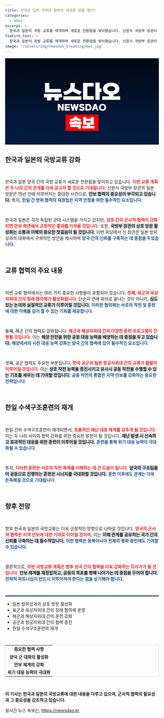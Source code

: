 ```yaml
---
title: 한국군 일본 자위대 협력의 새로운 장을 열다!
categories:
  - News
excerpt: >
  한국과 일본이 국방 교류를 재개하며 새로운 전환점을 맞이했습니다. 신원식 국방부 장관이 15년 만에 일본을 방문해 상호 협력을 강화하고, 정기적인 군 관계 회의를 활성화하겠다고 밝혔습니다. 과연 이 변화가 동아시아 안전에 어떤 영향을 미칠지 기대됩니다!
feature_text: >
  한국과 일본이 국방 교류를 재개하며 새로운 전환점을 맞이했습니다. 신원식 국방부 장관이 15년 만에 일본을 방문해 상호 협력을 강화하고, 정기적인 군 관계 회의를 활성화하겠다고 밝혔습니다. 과연 이 변화가 동아시아 안전에 어떤 영향을 미칠지 기대됩니다!
image: '/assets/img/newsdao_breakingnews.jpg'
---
```


<p><img src="/assets/img/newsdao_breakingnews.jpg" alt="cryptoinkorea 속보" /></p>

<h2 data-ke-size="size26">한국과 일본의 국방교류 강화</h2>

<p data-ke-size="size16">&nbsp;</p>

<p>한국과 일본 양국 간의 국방 교류가 새로운 전환점을 맞이하고 있습니다. <b><span style="color: #ee2323;">이번 교류 계획은 두 나라 간의 관계를 더욱 공고히 할 것으로 기대됩니다.</span></b> 신원식 국방부 장관의 일본 방문은 15년 만에 이루어지는 중대한 사건으로, <b><span style="background-color: #21538527;">안보 협력의 중요성이 부각되고 있습니다.</span></b> 특히, <b><span style="color: #1a5490;">한일 간 방위 협력의 재정립은 지역 안정을 위한 필수적인 요소입니다.</span></b> </p>

<p data-ke-size="size16">&nbsp;</p>

<p>한국과 일본은 각각 독립된 군대 시스템을 가지고 있지만, <b><span style="color: #ee2323;">상호 간의 군사적 협력이 강화되면 안보 측면에서 긍정적인 결과를 가져올 것입니다.</span></b> 또한, <b><span style="background-color: #21538527;">국방부 장관의 상호 방문 활성화는 소통과 이해의 중요한 첫걸음이 될 것입니다.</span></b> 이번 회담에서 신 장관은 일본 방위상과의 대화에서 구체적인 방안을 제시하며 <b><span style="color: #1a5490;">양국 간의 신뢰를 구축하는 데 중점을 두었습니다.</span></b> </p>

<p data-ke-size="size16">&nbsp;</p>

<h2 data-ke-size="size26">교류 협력의 주요 내용</h2>

<p data-ke-size="size16">&nbsp;</p>

<p>이번 교류 협력에서는 여러 가지 중요한 사항들이 포함되어 있습니다. <b><span style="color: #ee2323;">첫째, 육군과 육상자위대 간의 정례 협의체가 활성화됩니다.</span></b> 단순히 연례 회의로 끝나는 것이 아니라, <b><span style="background-color: #21538527;">심도 있는 논의와 실질적인 교류가 이루어질 것입니다.</span></b> <b><span style="color: #1a5490;">이러한 협의체는 서로의 작전 및 훈련에 대한 이해를 깊이 할 수 있는 기회를 제공합니다.</span></b> </p>

<p data-ke-size="size16">&nbsp;</p>

<p>둘째, 해군 간의 협력도 강화됩니다. <b><span style="color: #ee2323;">해군과 해상자위대 간의 다양한 훈련 프로그램이 진행될 것입니다.</span></b> 이는 <b><span style="background-color: #21538527;">해양 안전을 위한 공동 대응 능력을 배양하는 데 중점을 두고 있습니다.</span></b> <b><span style="color: #1a5490;">해양에서의 사전 대응 능력 강화는 양국 간의 협력에 있어 필수적인 요소입니다.</span></b> </p>

<p data-ke-size="size16">&nbsp;</p>

<p>셋째, 공군 협력도 주요한 부분입니다. <b><span style="color: #ee2323;">한국 공군과 일본 항공자위대 간의 교류가 활발히 이루어질 것입니다.</span></b> 이는 <b><span style="background-color: #21538527;">상호 작전 능력을 증진시키고 유사시 공동 작전을 수행할 수 있는 기초를 세우는 데 기여할 것입니다.</span></b> <b><span style="color: #1a5490;">공중 작전의 통합은 지역 안보를 강화하는 중요한 전략입니다.</span></b> </p>

<p data-ke-size="size16">&nbsp;</p>

<h2 data-ke-size="size26">한일 수색구조훈련의 재개</h2>

<p data-ke-size="size16">&nbsp;</p>

<p>한일 간의 수색구조훈련이 재개되면서, <b><span style="color: #ee2323;">효율적인 재난 대응 체계를 갖추게 될 것입니다.</span></b> 이는 두 나라 사이의 협력 강화를 위한 중요한 발판이 될 것입니다. <b><span style="background-color: #21538527;">재난 발생 시 신속하고 효과적인 대응을 위한 훈련이 이루어질 것입니다.</span></b> <b><span style="color: #1a5490;">훈련을 통해 위기 대응 능력이 극대화될 수 있습니다.</span></b> </p>

<p data-ke-size="size16">&nbsp;</p>

<p>특히, <b><span style="color: #ee2323;">이러한 훈련은 서로의 작전 체계를 이해하는 데 큰 도움이 됩니다.</span></b> <b><span style="background-color: #21538527;">양국의 구조팀들이 공동으로 진행하는 훈련은 시너지를 극대화할 것입니다.</span></b> <b><span style="color: #1a5490;">훈련 이후에도 관계는 더욱 돈독해질 것으로 기대됩니다.</span></b> </p>

<p data-ke-size="size16">&nbsp;</p>

<h2 data-ke-size="size26">향후 전망</h2>

<p data-ke-size="size16">&nbsp;</p>

<p>향후 한국과 일본의 국방교류는 더욱 긍정적인 방향으로 나아갈 것입니다. <b><span style="color: #ee2323;">양국의 군사적 협력은 지역 안보에 대한 기여로 이어질 것이며,</span></b> 이는 <b><span style="background-color: #21538527;">이해 관계를 공유하는 국가 간의 신뢰를 구축하는 데 필수적입니다.</span></b> <b><span style="color: #1a5490;">이런 협력은 동북아시아 전체의 평화 증진에도 기여할 수 있습니다.</span></b> </p>

<p data-ke-size="size16">&nbsp;</p>

<p>결론적으로, <b><span style="color: #ee2323;">이번 국방교류 계획은 향후 양국 간의 협력을 더욱 강화하는 트리거가 될 것입니다.</span></b> <b><span style="background-color: #21538527;">안보 체계를 재정립하고, 공동의 목표를 향해 나아가는 데 중점을 두어야 합니다.</span></b> <b><span style="color: #1a5490;">전략적 파트너십이 반드시 이루어져야 한다는 점을 상기해야 합니다.</span></b> </p>

<p data-ke-size="size16">&nbsp;</p>

<hr style="border: 1px solid #215385;"/>

<ul>
  <li>일본 방위성과의 상호 방문 활성화</li>
  <li>육군과 육상자위대 간의 정례 협의체 운영</li>
  <li>해군과 해상자위대 간의 훈련 강화</li>
  <li>공군과 항공자위대 간의 협력 증진</li>
  <li>한일 수색구조훈련의 재개</li>
</ul>

<p data-ke-size="size16">&nbsp;</p>

<table style="border-collapse: collapse; width: 100%; border: 1px solid #dddddd;">
    <tr>
        <td style="text-align: center; height: 17px;"><b>중요한 협력 사항</b></td>
    </tr>
    <tr>
        <td style="text-align: center; height: 17px;"><b>양국 군 대화의 활성화</b></td>
    </tr>
    <tr>
        <td style="text-align: center; height: 17px;"><b>안보 체계의 강화</b></td>
    </tr>
    <tr>
        <td style="text-align: center; height: 17px;"><b>위기 대응 능력의 극대화</b></td>
    </tr>
</table>

<p data-ke-size="size16">&nbsp;</p>

<p><strong>이 기사는 한국과 일본의 국방교류에 대한 내용을 다루고 있으며, 군사적 협력의 필요성과 그 중요성을 강조하고 있습니다.</strong></p>
실시간 뉴스 속보는, <a href="https://newsdao.kr" rel="dofollow">https://newsdao.kr</a>


